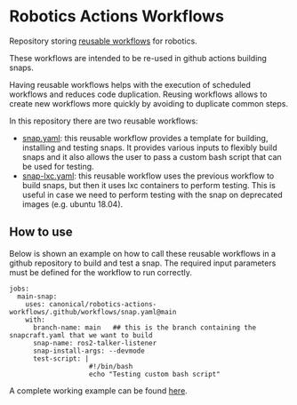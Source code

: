 # Robotics Actions Workflows

Repository storing [reusable workflows](https://docs.github.com/en/actions/using-workflows/reusing-workflows) for robotics.

These workflows are intended to be re-used in github actions building snaps.

Having reusable workflows helps with the execution of scheduled workflows and reduces code duplication. Reusing workflows allows to create new workflows more quickly by avoiding to duplicate common steps.

In this repository there are two reusable workflows:

- [snap.yaml](https://github.com/canonical/robotics-actions-workflows/blob/main/.github/workflows/snap.yaml): this reusable workflow provides a template for building, installing and testing snaps. It provides various inputs to flexibly build snaps and it also allows the user to pass a custom bash script that can be used for testing.
- [snap-lxc.yaml](https://github.com/canonical/robotics-actions-workflows/blob/main/.github/workflows/snap-lxc.yaml): this reusable workflow uses the previous workflow to build snaps, but then it uses lxc containers to perform testing. This is useful in case we need to perform testing with the snap on deprecated images (e.g. ubuntu 18.04).


## How to use

Below is shown an example on how to call these reusable workflows in a github repository to build and test a snap. The required input parameters must be defined for the workflow to run correctly.


```
jobs:
  main-snap:
    uses: canonical/robotics-actions-workflows/.github/workflows/snap.yaml@main
    with:
      branch-name: main   ## this is the branch containing the snapcraft.yaml that we want to build
      snap-name: ros2-talker-listener
      snap-install-args: --devmode
      test-script: |
                    #!/bin/bash
                    echo "Testing custom bash script"
```

A complete working example can be found [here](https://github.com/canonical/turtlebot3c-snap/blob/main/.github/workflows/snap.yaml).
